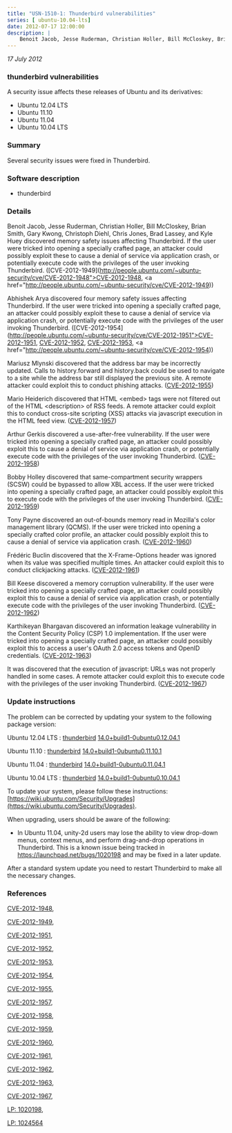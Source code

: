 ```yaml
---
title: "USN-1510-1: Thunderbird vulnerabilities"
series: [ ubuntu-10.04-lts]
date: 2012-07-17 12:00:00
description: |
    Benoit Jacob, Jesse Ruderman, Christian Holler, Bill McCloskey, Brian Smith, Gary Kwong, Christoph Diehl, Chris Jones, Brad Lassey, and Kyle Huey discovered memory safety issues affecting Thunderbird. If the user were tricked into opening a specially crafted page, an attacker could possibly exploit these to cause a denial of service via application crash, or potentially execute code with the privileges of the user invoking Thunderbird. ([CVE-2012-1949](http://people.ubuntu.com/~ubuntu-security/cve/CVE-2012-1948">CVE-2012-1948</a>, <a href="http://people.ubuntu.com/~ubuntu-security/cve/CVE-2012-1949))
--- 
```

 
 

*17 July 2012*

### thunderbird vulnerabilities

A security issue affects these releases of Ubuntu and its derivatives:

* Ubuntu 12.04 LTS
* Ubuntu 11.10
* Ubuntu 11.04
* Ubuntu 10.04 LTS

### Summary

Several security issues were fixed in Thunderbird. 

### Software description

* thunderbird 

### Details

Benoit Jacob, Jesse Ruderman, Christian Holler, Bill McCloskey, Brian Smith, Gary Kwong, Christoph Diehl, Chris Jones, Brad Lassey, and Kyle Huey discovered memory safety issues affecting Thunderbird. If the user were tricked into opening a specially crafted page, an attacker could possibly exploit these to cause a denial of service via application crash, or potentially execute code with the privileges of the user invoking Thunderbird. ([CVE-2012-1949](http://people.ubuntu.com/~ubuntu-security/cve/CVE-2012-1948">CVE-2012-1948</a>, <a href="http://people.ubuntu.com/~ubuntu-security/cve/CVE-2012-1949))

Abhishek Arya discovered four memory safety issues affecting Thunderbird. If the user were tricked into opening a specially crafted page, an attacker could possibly exploit these to cause a denial of service via application crash, or potentially execute code with the privileges of the user invoking Thunderbird. ([CVE-2012-1954](http://people.ubuntu.com/~ubuntu-security/cve/CVE-2012-1951">CVE-2012-1951</a>, <a href="http://people.ubuntu.com/~ubuntu-security/cve/CVE-2012-1952">CVE-2012-1952</a>, <a href="http://people.ubuntu.com/~ubuntu-security/cve/CVE-2012-1953">CVE-2012-1953</a>, <a href="http://people.ubuntu.com/~ubuntu-security/cve/CVE-2012-1954))

Mariusz Mlynski discovered that the address bar may be incorrectly updated. Calls to history.forward and history.back could be used to navigate to a site while the address bar still displayed the previous site. A remote attacker could exploit this to conduct phishing attacks. ([CVE-2012-1955](http://people.ubuntu.com/~ubuntu-security/cve/CVE-2012-1955))

Mario Heiderich discovered that HTML &lt;embed&gt; tags were not filtered out of the HTML &lt;description&gt; of RSS feeds. A remote attacker could exploit this to conduct cross-site scripting (XSS) attacks via javascript execution in the HTML feed view. ([CVE-2012-1957](http://people.ubuntu.com/~ubuntu-security/cve/CVE-2012-1957))

Arthur Gerkis discovered a use-after-free vulnerability. If the user were tricked into opening a specially crafted page, an attacker could possibly exploit this to cause a denial of service via application crash, or potentially execute code with the privileges of the user invoking Thunderbird. ([CVE-2012-1958](http://people.ubuntu.com/~ubuntu-security/cve/CVE-2012-1958))

Bobby Holley discovered that same-compartment security wrappers (SCSW) could be bypassed to allow XBL access. If the user were tricked into opening a specially crafted page, an attacker could possibly exploit this to execute code with the privileges of the user invoking Thunderbird. ([CVE-2012-1959](http://people.ubuntu.com/~ubuntu-security/cve/CVE-2012-1959))

Tony Payne discovered an out-of-bounds memory read in Mozilla&#39;s color management library (QCMS). If the user were tricked into opening a specially crafted color profile, an attacker could possibly exploit this to cause a denial of service via application crash. ([CVE-2012-1960](http://people.ubuntu.com/~ubuntu-security/cve/CVE-2012-1960))

Frédéric Buclin discovered that the X-Frame-Options header was ignored when its value was specified multiple times. An attacker could exploit this to conduct clickjacking attacks. ([CVE-2012-1961](http://people.ubuntu.com/~ubuntu-security/cve/CVE-2012-1961))

Bill Keese discovered a memory corruption vulnerability. If the user were tricked into opening a specially crafted page, an attacker could possibly exploit this to cause a denial of service via application crash, or potentially execute code with the privileges of the user invoking Thunderbird. ([CVE-2012-1962](http://people.ubuntu.com/~ubuntu-security/cve/CVE-2012-1962))

Karthikeyan Bhargavan discovered an information leakage vulnerability in the Content Security Policy (CSP) 1.0 implementation. If the user were tricked into opening a specially crafted page, an attacker could possibly exploit this to access a user&#39;s OAuth 2.0 access tokens and OpenID credentials. ([CVE-2012-1963](http://people.ubuntu.com/~ubuntu-security/cve/CVE-2012-1963))

It was discovered that the execution of javascript: URLs was not properly handled in some cases. A remote attacker could exploit this to execute code with the privileges of the user invoking Thunderbird. ([CVE-2012-1967](http://people.ubuntu.com/~ubuntu-security/cve/CVE-2012-1967)) 

### Update instructions

The problem can be corrected by updating your system to the following package version:

Ubuntu 12.04 LTS
 : [thunderbird](https://launchpad.net/ubuntu/+source/thunderbird) <span> [14.0+build1-0ubuntu0.12.04.1](https://launchpad.net/ubuntu/+source/thunderbird/14.0+build1-0ubuntu0.12.04.1) </span> 

Ubuntu 11.10
 : [thunderbird](https://launchpad.net/ubuntu/+source/thunderbird) <span> [14.0+build1-0ubuntu0.11.10.1](https://launchpad.net/ubuntu/+source/thunderbird/14.0+build1-0ubuntu0.11.10.1) </span> 

Ubuntu 11.04
 : [thunderbird](https://launchpad.net/ubuntu/+source/thunderbird) <span> [14.0+build1-0ubuntu0.11.04.1](https://launchpad.net/ubuntu/+source/thunderbird/14.0+build1-0ubuntu0.11.04.1) </span> 

Ubuntu 10.04 LTS
 : [thunderbird](https://launchpad.net/ubuntu/+source/thunderbird) <span> [14.0+build1-0ubuntu0.10.04.1](https://launchpad.net/ubuntu/+source/thunderbird/14.0+build1-0ubuntu0.10.04.1) </span> 

To update your system, please follow these instructions: [https://wiki.ubuntu.com/Security/Upgrades](https://wiki.ubuntu.com/Security/Upgrades).

When upgrading, users should be aware of the following:

- In Ubuntu 11.04, unity-2d users may lose the ability to view drop-down menus, context menus, and perform drag-and-drop operations in Thunderbird. This is a known issue being tracked in https://launchpad.net/bugs/1020198 and may be fixed in a later update.

After a standard system update you need to restart Thunderbird to make all the necessary changes. 

### References

 
 [CVE-2012-1948](http://people.ubuntu.com/~ubuntu-security/cve/CVE-2012-1948), 

 [CVE-2012-1949](http://people.ubuntu.com/~ubuntu-security/cve/CVE-2012-1949), 

 [CVE-2012-1951](http://people.ubuntu.com/~ubuntu-security/cve/CVE-2012-1951), 

 [CVE-2012-1952](http://people.ubuntu.com/~ubuntu-security/cve/CVE-2012-1952), 

 [CVE-2012-1953](http://people.ubuntu.com/~ubuntu-security/cve/CVE-2012-1953), 

 [CVE-2012-1954](http://people.ubuntu.com/~ubuntu-security/cve/CVE-2012-1954), 

 [CVE-2012-1955](http://people.ubuntu.com/~ubuntu-security/cve/CVE-2012-1955), 

 [CVE-2012-1957](http://people.ubuntu.com/~ubuntu-security/cve/CVE-2012-1957), 

 [CVE-2012-1958](http://people.ubuntu.com/~ubuntu-security/cve/CVE-2012-1958), 

 [CVE-2012-1959](http://people.ubuntu.com/~ubuntu-security/cve/CVE-2012-1959), 

 [CVE-2012-1960](http://people.ubuntu.com/~ubuntu-security/cve/CVE-2012-1960), 

 [CVE-2012-1961](http://people.ubuntu.com/~ubuntu-security/cve/CVE-2012-1961), 

 [CVE-2012-1962](http://people.ubuntu.com/~ubuntu-security/cve/CVE-2012-1962), 

 [CVE-2012-1963](http://people.ubuntu.com/~ubuntu-security/cve/CVE-2012-1963), 

 [CVE-2012-1967](http://people.ubuntu.com/~ubuntu-security/cve/CVE-2012-1967), 

 [LP: 1020198](https://launchpad.net/bugs/1020198), 

 [LP: 1024564](https://launchpad.net/bugs/1024564)
 

